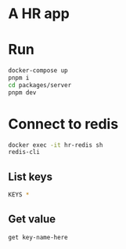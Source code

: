 # A HR app

# Run

```sh
docker-compose up
pnpm i
cd packages/server
pnpm dev
```

# Connect to redis

```sh
docker exec -it hr-redis sh
redis-cli
```

## List keys

```sh
KEYS *
```

## Get value

```sh
get key-name-here
```
